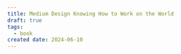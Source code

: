 ```yaml
---
title: Medium Design Knowing How to Work on the World
draft: true
tags:
  - book
created date: 2024-06-10
---
```


